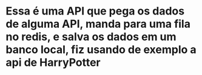 # Essa é uma API que pega os dados de alguma API, manda para uma fila no redis, e salva os dados em um banco local, fiz usando de exemplo a api de HarryPotter 

